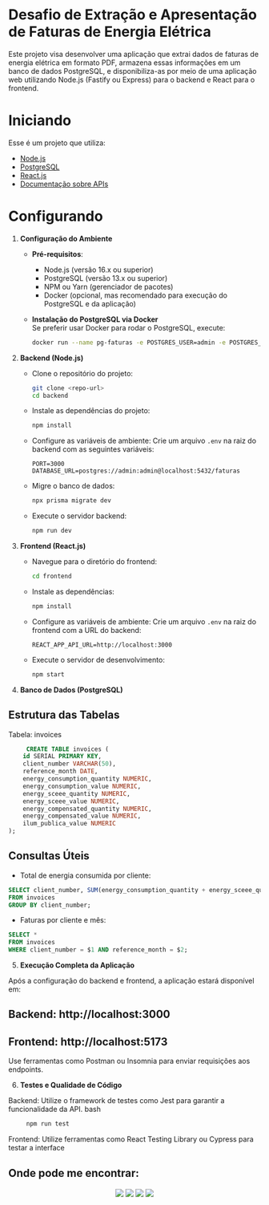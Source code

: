 # Desafio de Extração e Apresentação de Faturas de Energia Elétrica

Este projeto visa desenvolver uma aplicação que extrai dados de faturas de energia elétrica em formato PDF, armazena essas informações em um banco de dados PostgreSQL, e disponibiliza-as por meio de uma aplicação web utilizando Node.js (Fastify ou Express) para o backend e React para o frontend.

# Iniciando

Esse é um projeto que utiliza:
- [Node.js](https://nodejs.org)
- [PostgreSQL](https://www.postgresql.org)
- [React.js](https://reactjs.org)
- [Documentação sobre APIs](https://expressjs.com/en/4x/api.html)

# Configurando

1. **Configuração do Ambiente**  
   - **Pré-requisitos**:
     - Node.js (versão 16.x ou superior)
     - PostgreSQL (versão 13.x ou superior)
     - NPM ou Yarn (gerenciador de pacotes)
     - Docker (opcional, mas recomendado para execução do PostgreSQL e da aplicação)
     
   - **Instalação do PostgreSQL via Docker**  
     Se preferir usar Docker para rodar o PostgreSQL, execute:
     ```bash
     docker run --name pg-faturas -e POSTGRES_USER=admin -e POSTGRES_PASSWORD=admin -e POSTGRES_DB=faturas -p 5432:5432 -d postgres
     ```

2. **Backend (Node.js)**  
   - Clone o repositório do projeto:
     ```bash
     git clone <repo-url>
     cd backend
     ```
   - Instale as dependências do projeto:
     ```bash
     npm install
     ```
   - Configure as variáveis de ambiente: Crie um arquivo `.env` na raiz do backend com as seguintes variáveis:
     ```
     PORT=3000
     DATABASE_URL=postgres://admin:admin@localhost:5432/faturas
     ```
   - Migre o banco de dados:
     ```bash
     npx prisma migrate dev
     ```
   - Execute o servidor backend:
     ```bash
     npm run dev
     ```

3. **Frontend (React.js)**  
   - Navegue para o diretório do frontend:
     ```bash
     cd frontend
     ```
   - Instale as dependências:
     ```bash
     npm install
     ```
   - Configure as variáveis de ambiente: Crie um arquivo `.env` na raiz do frontend com a URL do backend:
     ```
     REACT_APP_API_URL=http://localhost:3000
     ```
   - Execute o servidor de desenvolvimento:
     ```bash
     npm start
     ```

4. **Banco de Dados (PostgreSQL)**  
## Estrutura das Tabelas
Tabela: invoices

```sql
     CREATE TABLE invoices (
    id SERIAL PRIMARY KEY,              
    client_number VARCHAR(50),           
    reference_month DATE,              
    energy_consumption_quantity NUMERIC,
    energy_consumption_value NUMERIC, 
    energy_sceee_quantity NUMERIC,
    energy_sceee_value NUMERIC,
    energy_compensated_quantity NUMERIC,
    energy_compensated_value NUMERIC,
    ilum_publica_value NUMERIC 
);
```

## Consultas Úteis
- Total de energia consumida por cliente:
```sql
SELECT client_number, SUM(energy_consumption_quantity + energy_sceee_quantity) AS total_consumo
FROM invoices
GROUP BY client_number;     
```
- Faturas por cliente e mês:
  
```sql
SELECT * 
FROM invoices 
WHERE client_number = $1 AND reference_month = $2;
 ```

5. **Execução Completa da Aplicação**  

Após a configuração do backend e frontend, a aplicação estará disponível em:

## Backend: http://localhost:3000
## Frontend: http://localhost:5173

Use ferramentas como Postman ou Insomnia para enviar requisições aos endpoints.

6. **Testes e Qualidade de Código**  

Backend: Utilize o framework de testes como Jest para garantir a funcionalidade da API.
bash

```bash
     npm run test
```

Frontend: Utilize ferramentas como React Testing Library ou Cypress para testar a interface


## Onde pode me encontrar:
</div>
<div align="center"> 
  <a href="https://wa.me/5581992006647?text=Ola!%20Vi%20Seu%20perfil%20no%20GitHub!" target="_blank"><img align="center" src="https://img.shields.io/badge/WhatsApp-25D366?style=for-the-badge&logo=whatsapp&logoColor=white" target="_blank"></a>
  <a href="https://t.me/PNascimentoDev" target="_blank"><img align="center" src="https://img.shields.io/badge/Telegram-2CA5E0?style=for-the-badge&logo=telegram&logoColor=white" target="_blank"></a>
  <a href="mailto:pnmelo2808@gmail.com"><img align="center" src="https://img.shields.io/badge/-Gmail-%23333?style=for-the-badge&logo=gmail&logoColor=white" target="_blank"></a>
  <a href="https://www.linkedin.com/in/priscila-nascimento-191447181/" target="_blank"><img align="center" src="https://img.shields.io/badge/-LinkedIn-%230077B5?style=for-the-badge&logo=linkedin&logoColor=white" target="_blank"></a> 
</div>
